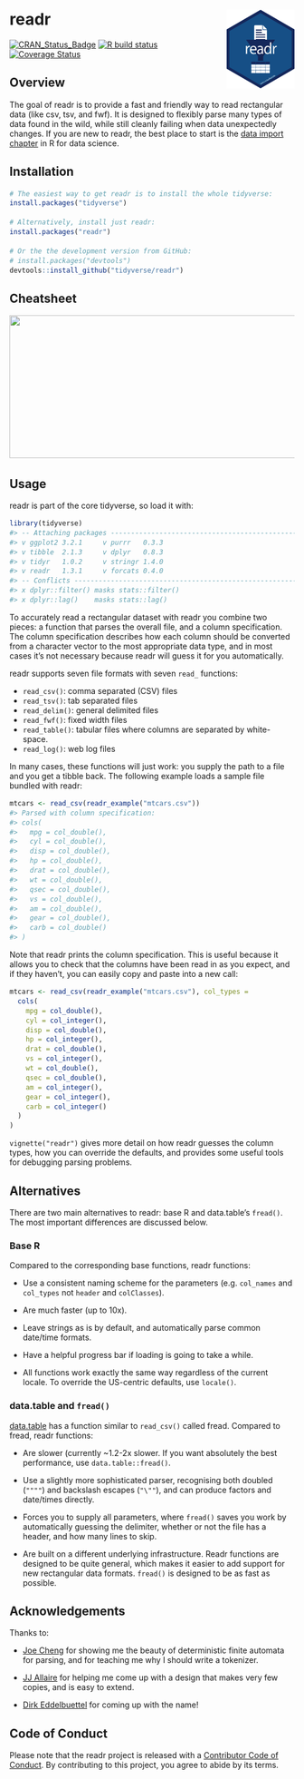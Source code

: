 
<!-- README.md is generated from README.Rmd. Please edit that file -->

# readr <a href="https://readr.tidyverse.org"><img src="man/figures/logo.png" align="right" height="139" /></a>

[![CRAN\_Status\_Badge](https://www.r-pkg.org/badges/version/readr)](https://cran.r-project.org/package=readr)
[![R build
status](https://github.com/tidyverse/readr/workflows/R-CMD-check/badge.svg)](https://github.com/tidyverse/readr)
[![Coverage
Status](https://codecov.io/gh/tidyverse/readr/coverage.svg?branch=master)](https://codecov.io/gh/tidyverse/readr?branch=master)

## Overview

The goal of readr is to provide a fast and friendly way to read
rectangular data (like csv, tsv, and fwf). It is designed to flexibly
parse many types of data found in the wild, while still cleanly failing
when data unexpectedly changes. If you are new to readr, the best place
to start is the [data import
chapter](http://r4ds.had.co.nz/data-import.html) in R for data science.

## Installation

``` r
# The easiest way to get readr is to install the whole tidyverse:
install.packages("tidyverse")

# Alternatively, install just readr:
install.packages("readr")

# Or the the development version from GitHub:
# install.packages("devtools")
devtools::install_github("tidyverse/readr")
```

## Cheatsheet

<a href="https://github.com/rstudio/cheatsheets/blob/master/data-import.pdf"><img src="https://raw.githubusercontent.com/rstudio/cheatsheets/master/pngs/thumbnails/data-import-cheatsheet-thumbs.png" width="630" height="252"/></a>

## Usage

readr is part of the core tidyverse, so load it with:

``` r
library(tidyverse)
#> -- Attaching packages ----------------------------------------------------------------------------------------- tidyverse 1.3.0 --
#> v ggplot2 3.2.1     v purrr   0.3.3
#> v tibble  2.1.3     v dplyr   0.8.3
#> v tidyr   1.0.2     v stringr 1.4.0
#> v readr   1.3.1     v forcats 0.4.0
#> -- Conflicts -------------------------------------------------------------------------------------------- tidyverse_conflicts() --
#> x dplyr::filter() masks stats::filter()
#> x dplyr::lag()    masks stats::lag()
```

To accurately read a rectangular dataset with readr you combine two
pieces: a function that parses the overall file, and a column
specification. The column specification describes how each column should
be converted from a character vector to the most appropriate data type,
and in most cases it’s not necessary because readr will guess it for you
automatically.

readr supports seven file formats with seven `read_` functions:

  - `read_csv()`: comma separated (CSV) files
  - `read_tsv()`: tab separated files
  - `read_delim()`: general delimited files
  - `read_fwf()`: fixed width files
  - `read_table()`: tabular files where columns are separated by
    white-space.
  - `read_log()`: web log files

In many cases, these functions will just work: you supply the path to a
file and you get a tibble back. The following example loads a sample
file bundled with readr:

``` r
mtcars <- read_csv(readr_example("mtcars.csv"))
#> Parsed with column specification:
#> cols(
#>   mpg = col_double(),
#>   cyl = col_double(),
#>   disp = col_double(),
#>   hp = col_double(),
#>   drat = col_double(),
#>   wt = col_double(),
#>   qsec = col_double(),
#>   vs = col_double(),
#>   am = col_double(),
#>   gear = col_double(),
#>   carb = col_double()
#> )
```

Note that readr prints the column specification. This is useful because
it allows you to check that the columns have been read in as you expect,
and if they haven’t, you can easily copy and paste into a new call:

``` r
mtcars <- read_csv(readr_example("mtcars.csv"), col_types = 
  cols(
    mpg = col_double(),
    cyl = col_integer(),
    disp = col_double(),
    hp = col_integer(),
    drat = col_double(),
    vs = col_integer(),
    wt = col_double(),
    qsec = col_double(),
    am = col_integer(),
    gear = col_integer(),
    carb = col_integer()
  )
)
```

`vignette("readr")` gives more detail on how readr guesses the column
types, how you can override the defaults, and provides some useful tools
for debugging parsing problems.

## Alternatives

There are two main alternatives to readr: base R and data.table’s
`fread()`. The most important differences are discussed below.

### Base R

Compared to the corresponding base functions, readr functions:

  - Use a consistent naming scheme for the parameters (e.g. `col_names`
    and `col_types` not `header` and `colClasses`).

  - Are much faster (up to 10x).

  - Leave strings as is by default, and automatically parse common
    date/time formats.

  - Have a helpful progress bar if loading is going to take a while.

  - All functions work exactly the same way regardless of the current
    locale. To override the US-centric defaults, use `locale()`.

### data.table and `fread()`

[data.table](https://github.com/Rdatatable/data.table) has a function
similar to `read_csv()` called fread. Compared to fread, readr
functions:

  - Are slower (currently \~1.2-2x slower. If you want absolutely the
    best performance, use `data.table::fread()`.

  - Use a slightly more sophisticated parser, recognising both doubled
    (`""""`) and backslash escapes (`"\""`), and can produce factors and
    date/times directly.

  - Forces you to supply all parameters, where `fread()` saves you work
    by automatically guessing the delimiter, whether or not the file has
    a header, and how many lines to skip.

  - Are built on a different underlying infrastructure. Readr functions
    are designed to be quite general, which makes it easier to add
    support for new rectangular data formats. `fread()` is designed to
    be as fast as possible.

## Acknowledgements

Thanks to:

  - [Joe Cheng](https://github.com/jcheng5) for showing me the beauty of
    deterministic finite automata for parsing, and for teaching me why I
    should write a tokenizer.

  - [JJ Allaire](https://github.com/jjallaire) for helping me come up
    with a design that makes very few copies, and is easy to extend.

  - [Dirk Eddelbuettel](http://dirk.eddelbuettel.com) for coming up with
    the name\!

## Code of Conduct

Please note that the readr project is released with a [Contributor Code
of Conduct](https://readr.tidyverse.org/CODE_OF_CONDUCT.html). By
contributing to this project, you agree to abide by its terms.
